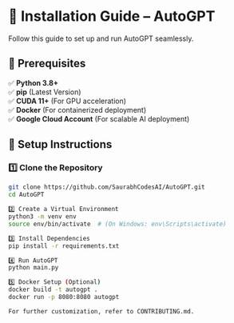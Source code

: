 # 🚀 Installation Guide – AutoGPT  

Follow this guide to set up and run AutoGPT seamlessly.  

## 🔹 Prerequisites  
✅ **Python 3.8+**  
✅ **pip** (Latest Version)  
✅ **CUDA 11+** (For GPU acceleration)  
✅ **Docker** (For containerized deployment)  
✅ **Google Cloud Account** (For scalable AI deployment)  

## 🔧 Setup Instructions  

### 1️⃣ Clone the Repository  
```sh
git clone https://github.com/SaurabhCodesAI/AutoGPT.git
cd AutoGPT

2️⃣ Create a Virtual Environment
python3 -m venv env
source env/bin/activate  # (On Windows: env\Scripts\activate)

3️⃣ Install Dependencies
pip install -r requirements.txt

4️⃣ Run AutoGPT
python main.py

5️⃣ Docker Setup (Optional)
docker build -t autogpt .
docker run -p 8080:8080 autogpt

For further customization, refer to CONTRIBUTING.md.
